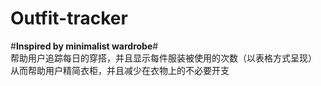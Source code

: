 # Outfit-tracker
#**Inspired by minimalist wardrobe**#   
帮助用户追踪每日的穿搭，并且显示每件服装被使用的次数（以表格方式呈现）  
从而帮助用户精简衣柜，并且减少在衣物上的不必要开支
